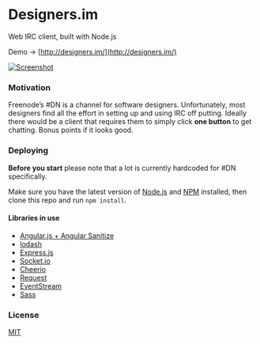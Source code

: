 # Designers.im

Web IRC client, built with Node.js

Demo → [http://designers.im/](http://designers.im/)

[![Screenshot](https://i.imgur.com/eAn2Bol.png)](https://i.imgur.com/eAn2Bol.png)


### Motivation

Freenode’s #DN is a channel for software designers. Unfortunately, most designers find all the effort in setting up and using IRC off putting. Ideally there would be a client that requires them to simply click **one button** to get chatting. Bonus points if it looks good.


### Deploying

**Before you start** please note that a lot is currently hardcoded for #DN specifically.

Make sure you have the latest version of [Node.js](https://nodejs.org/en/) and [NPM](https://www.npmjs.com/) installed, then clone this repo and run `npm install`.


#### Libraries in use
* [Angular.js + Angular Sanitize](https://angularjs.org/)
* [lodash](https://lodash.com/)
* [Express.js](http://expressjs.com/)
* [Socket.io](http://socket.io/)
* [Cheerio](https://cheeriojs.github.io/cheerio/)
* [Request](https://github.com/request/request)
* [EventStream](https://github.com/dominictarr/event-stream)
* [Sass](http://sass-lang.com/)

### License

[MIT](LICENSE.md)
